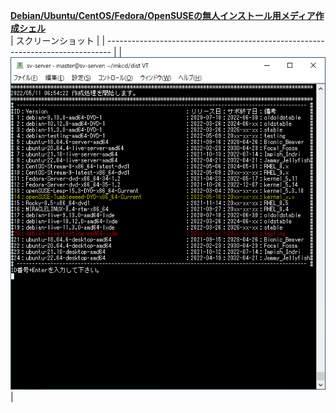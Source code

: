 **[Debian/Ubuntu/CentOS/Fedora/OpenSUSEの無人インストール用メディア作成シェル](https://github.com/office-itou/Linux/tree/master/installer)**  
| スクリーンショット                                                              |
| ------------------------------------------------------------------------------- |
| ![dist_remaster_dvd.sh](https://github.com/office-itou/Linux/blob/master/installer/picture/dist_remaster_dvd.sh.jpg) |
  
